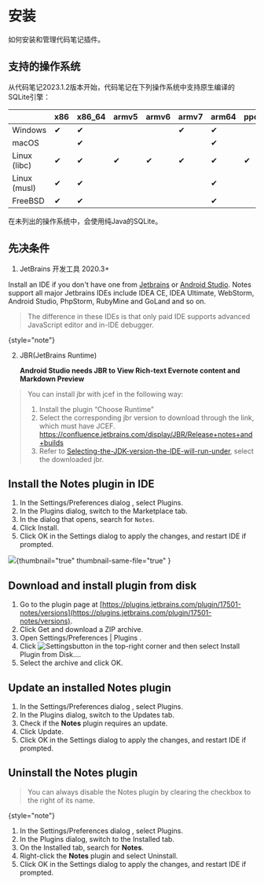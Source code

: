 # 安装

如何安装和管理代码笔记插件。

## 支持的操作系统
从代码笔记2023.1.2版本开始，代码笔记在下列操作系统中支持原生编译的SQLite引擎：

|              | x86 | x86_64 | armv5 | armv6 | armv7 | arm64 | ppc64 |
|--------------|-----|--------|-------|-------|-------|-------|-------|
| Windows      | ✔   | ✔      |       |       | ✔     | ✔     |       |
| macOS        |     | ✔      |       |       |       | ✔     |       |
| Linux (libc) | ✔   | ✔      | ✔     | ✔     | ✔     | ✔     | ✔     |
| Linux (musl) | ✔   | ✔      |       |       |       | ✔     |       |
| FreeBSD      | ✔   | ✔      |       |       |       | ✔     |       |


在未列出的操作系统中，会使用纯Java的SQLite。

## 先决条件


1. JetBrains 开发工具 2020.3+

Install an IDE if you don't have one from [Jetbrains](https://www.jetbrains.com)
or [Android Studio](https://developer.android.com/sdk/installing/studio.html). Notes support all major Jetbrains
IDEs include IDEA CE, IDEA Ultimate, WebStorm, Android Studio, PhpStorm, RubyMine and GoLand and so on.


> The difference in these IDEs is that only paid IDE supports advanced JavaScript editor and in-IDE debugger.
>
{style="note"}

2. JBR(JetBrains Runtime)

   **Android Studio needs JBR to View Rich-text Evernote content and Markdown Preview**
> You can install jbr with jcef in the following way:
>
> 1. Install the plugin “Choose Runtime”
> 2. Select the corresponding jbr version to download through the link, which must have JCEF. https://confluence.jetbrains.com/display/JBR/Release+notes+and+builds
> 3. Refer to [Selecting-the-JDK-version-the-IDE-will-run-under](https://intellij-support.jetbrains.com/hc/en-us/articles/206544879-Selecting-the-JDK-version-the-IDE-will-run-under), select the downloaded jbr.


## Install the Notes plugin in IDE

1. In the <ui-path>Settings/Preferences</ui-path> dialog <shortcut key="ShowSettings" /> , select <ui-path>Plugins</ui-path>.
2. In the <ui-path>Plugins</ui-path> dialog, switch to the <ui-path>Marketplace</ui-path> tab.
3. In the dialog that opens, search for `Notes`.
4. Click <control>Install</control>.
5. Click <control>OK</control>  in the <control>Settings</control>  dialog to apply the changes, and restart <control>IDE</control>  if prompted.

![](notes-install.png){thumbnail="true" thumbnail-same-file="true" }

## Download and install plugin from disk

1. Go to the plugin page at [https://plugins.jetbrains.com/plugin/17501-notes/versions](https://plugins.jetbrains.com/plugin/17501-notes/versions).
2. Click <control>Get</control> and download a ZIP archive.
3. Open <path> Settings/Preferences | Plugins </path> <shortcut key="ShowSettings" />.
4. Click ![Settings](settings.svg)button in the top-right corner and then select <control>Install Plugin from Disk…</control>.
5. Select the archive and click <control>OK</control>.

## Update an installed Notes plugin

1. In the <ui-path>Settings/Preferences</ui-path> dialog <shortcut key="ShowSettings" /> , select <ui-path>Plugins</ui-path>.
2. In the <ui-path>Plugins</ui-path> dialog, switch to the <ui-path>Updates</ui-path> tab.
3. Check if the **Notes** plugin requires an update.
4. Click <control>Update</control>.
5. Click <control>OK</control> in the <control>Settings</control>  dialog to apply the changes, and restart <control>IDE</control>  if prompted.

## Uninstall the Notes plugin

> You can always disable the Notes plugin by clearing the checkbox to the right of its name.
>
{style="note"}

1. In the <ui-path>Settings/Preferences</ui-path> dialog <shortcut key="ShowSettings" /> , select <ui-path>Plugins</ui-path>.
2. In the <ui-path>Plugins</ui-path> dialog, switch to the <ui-path>Installed</ui-path> tab.
3. On the <ui-path>Installed</ui-path> tab, search for **Notes**.
4. Right-click the **Notes** plugin and select <control>Uninstall</control>.
5. Click <control>OK</control> in the <control>Settings</control>  dialog to apply the changes, and restart <control>IDE</control>  if prompted.


